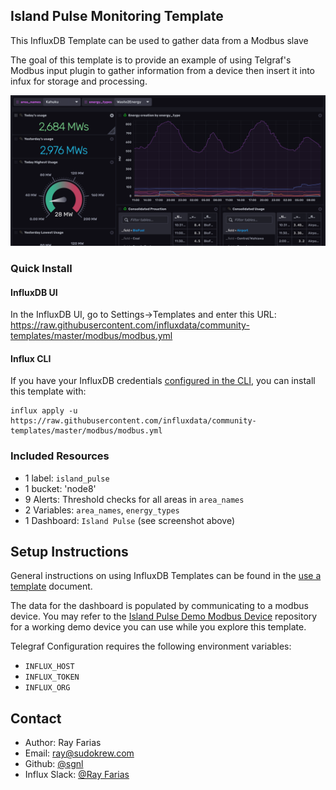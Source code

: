 ## Island Pulse Monitoring Template

This InfluxDB Template can be used to gather data from a Modbus slave

The goal of this template is to provide an example of using Telgraf's Modbus input plugin to gather information from a device then insert it into infux for storage and processing.


![Website Monitoring Dashboard Screenshot](img/Dashboard.png)

### Quick Install

#### InfluxDB UI

In the InfluxDB UI, go to Settings->Templates and enter this URL: https://raw.githubusercontent.com/influxdata/community-templates/master/modbus/modbus.yml

#### Influx CLI
If you have your InfluxDB credentials [configured in the CLI](https://v2.docs.influxdata.com/v2.0/reference/cli/influx/config/), you can install this template with:

```
influx apply -u https://raw.githubusercontent.com/influxdata/community-templates/master/modbus/modbus.yml
```

### Included Resources

- 1 label: `island_pulse`
- 1 bucket: 'node8'
- 9 Alerts: Threshold checks for all areas in `area_names`
- 2 Variables: `area_names`, `energy_types`
- 1 Dashboard: `Island Pulse`  (see screenshot above)

## Setup Instructions

General instructions on using InfluxDB Templates can be found in the [use a template](../docs/use_a_template.md) document.

The data for the dashboard is populated by communicating to a modbus device. You may refer to the [Island Pulse Demo Modbus Device](https://github.com/sgnl/islandpulse_demo_modbus_device) repository for a working demo device you can use while you explore this template.

Telegraf Configuration requires the following environment variables:

- `INFLUX_HOST`
- `INFLUX_TOKEN`
- `INFLUX_ORG`

## Contact

- Author: Ray Farias
- Email: ray@sudokrew.com
- Github: [@sgnl](https://github.com/sgnl)
- Influx Slack: [@Ray Farias](https://influxdata.com/slack)